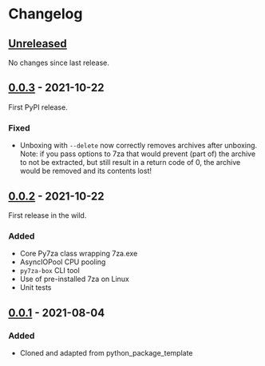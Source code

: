 # Changelog

## [Unreleased]

No changes since last release.

## [0.0.3] - 2021-10-22

First PyPI release.

### Fixed
  - Unboxing with `--delete` now correctly removes archives after unboxing.<br>Note: if you pass options to 7za that would prevent (part of) the archive to not be extracted, but still result in a return code of 0, the archive would be removed and its contents lost!

## [0.0.2] - 2021-10-22

First release in the wild.

### Added
  - Core Py7za class wrapping 7za.exe
  - AsyncIOPool CPU pooling
  - `py7za-box` CLI tool
  - Use of pre-installed 7za on Linux
  - Unit tests

## [0.0.1] - 2021-08-04

### Added
  - Cloned and adapted from python_package_template

[Unreleased]: /../../../
[0.0.3]: /../../../tags/0.0.3
[0.0.2]: /../../../tags/0.0.2
[0.0.1]: /../../../tags/0.0.1
